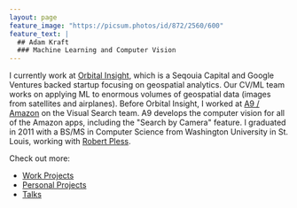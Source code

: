 ```yaml
---
layout: page
feature_image: "https://picsum.photos/id/872/2560/600"
feature_text: |
  ## Adam Kraft
  ### Machine Learning and Computer Vision
---
```


I currently work at [Orbital Insight](https://orbitalinsight.com/), which is a Seqouia Capital and Google Ventures backed startup focusing on geospatial analytics. 
Our CV/ML team works on applying ML to enormous volumes of geospatial data (images from satellites and airplanes).
Before Orbital Insight, I worked at [A9 / Amazon](https://www.a9.com) on the Visual Search team.
A9 develops the computer vision for all of the Amazon apps, including the "Search by Camera" feature.
I graduated in 2011 with a BS/MS in Computer Science from Washington University in St. Louis, working with [Robert Pless](https://www.cs.seas.gwu.edu/robert-pless).

Check out more:
- [Work Projects](work_projects)
- [Personal Projects](personal_projects)
- [Talks](talks)
